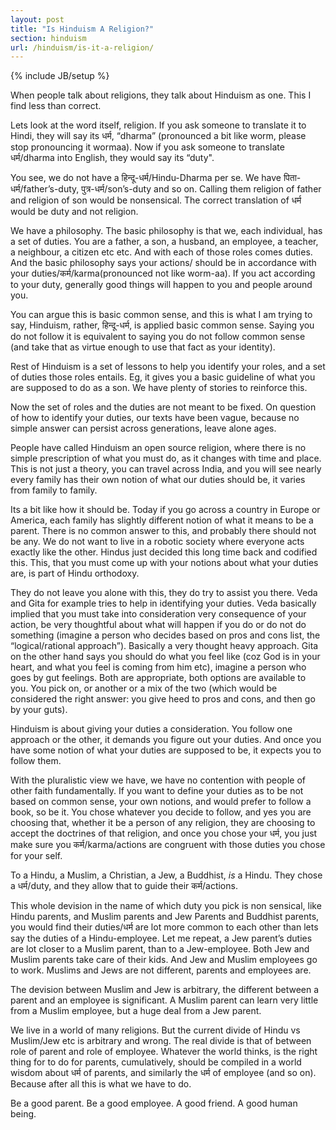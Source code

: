 ```yaml
---
layout: post
title: "Is Hinduism A Religion?"
section: hinduism
url: /hinduism/is-it-a-religion/
---
```

{% include JB/setup %}

When people talk about religions, they talk about Hinduism as one. This I find
less than correct.

Lets look at the word itself, religion. If you ask someone to translate it to
Hindi, they will say its धर्म, “dharma” (pronounced a bit like worm, please stop
pronouncing it wormaa). Now if you ask someone to translate धर्म/dharma into
English, they would say its “duty".

You see, we do not have a हिन्दू-धर्म/Hindu-Dharma per se. We have
पिता-धर्म/father’s-duty, पुत्र-धर्म/son’s-duty and so on. Calling them religion
of father and religion of son would be nonsensical. The correct translation of
धर्म would be duty and not religion.

We have a philosophy. The basic philosophy is that we, each individual, has a
set of duties. You are a father, a son, a husband, an employee, a teacher, a
neighbour, a citizen etc etc. And with each of those roles comes duties. And the
basic philosophy says your actions/ should be in accordance with your
duties/कर्म/karma(pronounced not like worm-aa). If you act according to your
duty, generally good things will happen to you and people around you.

You can argue this is basic common sense, and this is what I am trying to say,
Hinduism, rather, हिन्दू-धर्म, is applied basic common sense. Saying you do not
follow it is equivalent to saying you do not follow common sense (and take that
as virtue enough to use that fact as your identity).

Rest of Hinduism is a set of lessons to help you identify your roles, and a set
of duties those roles entails. Eg, it gives you a basic guideline of what you
are supposed to do as a son. We have plenty of stories to reinforce this.

Now the set of roles and the duties are not meant to be fixed. On question of
how to identify your duties, our texts have been vague, because no simple answer
can persist across generations, leave alone ages.

People have called Hinduism an open source religion, where there is no simple
prescription of what you must do, as it changes with time and place. This is not
just a theory, you can travel across India, and you will see nearly every family
has their own notion of what our duties should be, it varies from family to
family.

Its a bit like how it should be. Today if you go across a country in Europe or
America, each family has slightly different notion of what it means to be a
parent. There is no common answer to this, and probably there should not be any.
We do not want to live in a robotic society where everyone acts exactly like the
other. Hindus just decided this long time back and codified this. This, that you
must come up with your notions about what your duties are, is part of Hindu
orthodoxy.

They do not leave you alone with this, they do try to assist you there. Veda and
Gita for example tries to help in identifying your duties. Veda basically
implied that you must take into consideration very consequence of your action,
be very thoughtful about what will happen if you do or do not do something
(imagine a person who decides based on pros and cons list, the “logical/rational
approach”). Basically a very thought heavy approach. Gita on the other hand says
you should do what you feel like (coz God is in your heart, and what you feel is
coming from him etc), imagine a person who goes by gut feelings. Both are
appropriate, both options are available to you. You pick on, or another or a mix
of the two (which would be considered the right answer: you give heed to pros
and cons, and then go by your guts).

Hinduism is about giving your duties a consideration. You follow one approach or
the other, it demands you figure out your duties. And once you have some notion
of what your duties are supposed to be, it expects you to follow them.

With the pluralistic view we have, we have no contention with people of other
faith fundamentally. If you want to define your duties as to be not based on
common sense, your own notions, and would prefer to follow a book, so be it. You
chose whatever you decide to follow, and yes you are choosing that, whether it
be a person of any religion, they are choosing to accept the doctrines of that
religion, and once you chose your धर्म, you just make sure you
कर्म/karma/actions are congruent with those duties you chose for your self.

To a Hindu, a Muslim, a Christian, a Jew, a Buddhist, *is* a Hindu. They chose a
धर्म/duty, and they allow that to guide their कर्म/actions.

This whole devision in the name of which duty you pick is non sensical, like
Hindu parents, and Muslim parents and Jew Parents and Buddhist parents, you
would find their duties/धर्म are lot more common to each other than lets say the
duties of a Hindu-employee. Let me repeat, a Jew parent’s duties are lot closer
to a Muslim parent, than to a Jew-employee. Both Jew and Muslim parents take
care of their kids. And Jew and Muslim employees go to work. Muslims and Jews
are not different, parents and employees are.

The devision between Muslim and Jew is arbitrary, the different between a parent
and an employee is significant.  A Muslim parent can learn very little from a
Muslim employee, but a huge deal from a Jew parent.

We live in a world of many religions. But the current divide of Hindu vs
Muslim/Jew etc is arbitrary and wrong. The real divide is that of between role
of parent and role of employee. Whatever the world thinks, is the right thing
for to do for parents, cumulatively, should be compiled in a world wisdom about
धर्म of parents, and similarly the धर्म of employee (and so on). Because after
all this is what we have to do.

Be a good parent. Be a good employee. A good friend. A good human being.

